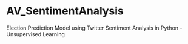 # AV_SentimentAnalysis
Election Prediction Model using Twitter Sentiment Analysis in Python - Unsupervised Learning

